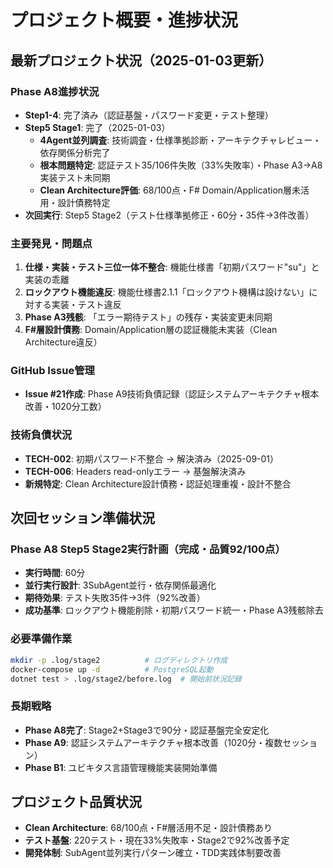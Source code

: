 # プロジェクト概要・進捗状況

## 最新プロジェクト状況（2025-01-03更新）

### Phase A8進捗状況
- **Step1-4**: 完了済み（認証基盤・パスワード変更・テスト整理）
- **Step5 Stage1**: 完了（2025-01-03）
  - **4Agent並列調査**: 技術調査・仕様準拠診断・アーキテクチャレビュー・依存関係分析完了
  - **根本問題特定**: 認証テスト35/106件失敗（33%失敗率）・Phase A3→A8実装テスト未同期
  - **Clean Architecture評価**: 68/100点・F# Domain/Application層未活用・設計債務特定
- **次回実行**: Step5 Stage2（テスト仕様準拠修正・60分・35件→3件改善）

### 主要発見・問題点
1. **仕様・実装・テスト三位一体不整合**: 機能仕様書「初期パスワード"su"」と実装の乖離
2. **ロックアウト機能違反**: 機能仕様書2.1.1「ロックアウト機構は設けない」に対する実装・テスト違反
3. **Phase A3残骸**: 「エラー期待テスト」の残存・実装変更未同期
4. **F#層設計債務**: Domain/Application層の認証機能未実装（Clean Architecture違反）

### GitHub Issue管理
- **Issue #21作成**: Phase A9技術負債記録（認証システムアーキテクチャ根本改善・1020分工数）

### 技術負債状況
- **TECH-002**: 初期パスワード不整合 → 解決済み（2025-09-01）
- **TECH-006**: Headers read-onlyエラー → 基盤解決済み
- **新規特定**: Clean Architecture設計債務・認証処理重複・設計不整合

## 次回セッション準備状況

### Phase A8 Step5 Stage2実行計画（完成・品質92/100点）
- **実行時間**: 60分
- **並行実行設計**: 3SubAgent並行・依存関係最適化
- **期待効果**: テスト失敗35件→3件（92%改善）
- **成功基準**: ロックアウト機能削除・初期パスワード統一・Phase A3残骸除去

### 必要準備作業
```bash
mkdir -p .log/stage2          # ログディレクトリ作成
docker-compose up -d          # PostgreSQL起動
dotnet test > .log/stage2/before.log  # 開始前状況記録
```

### 長期戦略
- **Phase A8完了**: Stage2+Stage3で90分・認証基盤完全安定化
- **Phase A9**: 認証システムアーキテクチャ根本改善（1020分・複数セッション）
- **Phase B1**: ユビキタス言語管理機能実装開始準備

## プロジェクト品質状況
- **Clean Architecture**: 68/100点・F#層活用不足・設計債務あり
- **テスト基盤**: 220テスト・現在33%失敗率・Stage2で92%改善予定
- **開発体制**: SubAgent並列実行パターン確立・TDD実践体制要改善